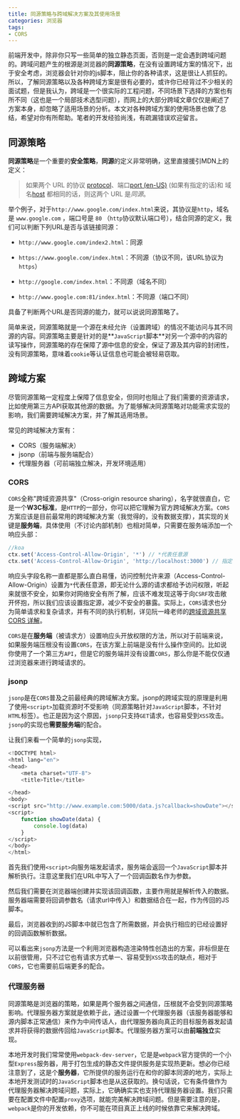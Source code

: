 ```yaml
---
title: 同源策略与跨域解决方案及其使用场景
categories: 浏览器
tags: 
- CORS
---
```


前端开发中，除非你只写一些简单的独立静态页面，否则是一定会遇到跨域问题的。跨域问题产生的根源是浏览器的**同源策略**，在没有设置跨域方案的情况下，出于安全考虑，浏览器会针对你的js脚本，阻止你的各种请求，这是很让人抓狂的。所以，了解同源策略以及各种跨域方案是很有必要的，或许你已经背过不少相关的面试题，但是我认为，跨域是一个很实际的工程问题，不同场景下选择的方案也有所不同（这也是一个局部技术选型问题），而网上的大部分跨域文章仅仅是阐述了方案本身，却忽略了适用场景的分析。本文对各种跨域方案的使用场景也做了总结，希望对你有所帮助。笔者的开发经验尚浅，有疏漏错误欢迎留言。

## 同源策略

**同源策略**是一个重要的**安全策略**，**同源**的定义非常明确，这里直接援引MDN上的定义：

> 如果两个 URL 的协议 [protocol](https://developer.mozilla.org/zh-CN/docs/Glossary/Protocol)、端口[port (en-US)](https://developer.mozilla.org/en-US/docs/Glossary/Port) (如果有指定的话)和 域名[host](https://developer.mozilla.org/zh-CN/docs/Glossary/Host) 都相同的话，则这两个 URL 是*同源*。

举个例子，对于`http://www.google.com/index.html`来说，其协议是`http`，域名是 `www.google.com` ，端口号是 `80` （`http`协议默认端口号），结合同源的定义，我们可以判断下列URL是否与该链接同源：

- `http://www.google.com/index2.html`：同源
- `https://www.google.com/index.html`：不同源（协议不同，该URL协议为`https`）
- `http://google.com/index.html`：不同源（域名不同）

- `http://www.google.com:81/index.html`：不同源（端口不同）

具备了判断两个URL是否同源的能力，就可以说说同源策略了。

简单来说，同源策略就是一个源在未经允许（设置跨域）的情况不能访问与其不同源的内容。同源策略主要是针对的是**`JavaScript`脚本**对另一个源中的内容的读写操作，同源策略的存在保障了源中信息的安全，保证了源及其内容的封闭性，没有同源策略，意味着`cookie`等认证信息也可能会被轻易窃取。

## 跨域方案

尽管同源策略一定程度上保障了信息安全，但同时也阻止了我们需要的资源请求，比如使用第三方API获取其他源的数据。为了能够解决同源策略对功能需求实现的影响，我们需要跨域解决方案，并了解其适用场景。

常见的跨域解决方案有：

- CORS（服务端解决）
- jsonp（前端与服务端配合）
- 代理服务器（可前端独立解决，开发环境适用）

### CORS

`CORS`全称"跨域资源共享"（Cross-origin resource sharing），名字就很直白，它是一个**W3C标准**，是`HTTP`的一部分，你可以把它理解为官方跨域解决方案。`CORS`方案应该是目前最常用的跨域解决方案（我觉得的，没有数据支撑），其实现的关键是**服务端**，具体使用（不讨论内部机制）也相对简单，只需要在服务端添加一个响应头部：

```js
//koa
ctx.set('Access-Control-Allow-Origin', '*') // *代表任意源
ctx.set('Access-Control-Allow-Origin', 'http://localhost:3000') // 指定源
```

响应头字段名称一直都是那么直白易懂，访问控制允许来源（Access-Control-Allow-Origin）设置为`*`代表任意源，即无论什么源的请求都给予访问权限，听起来就很不安全，如果你对网络安全有所了解，应该不难发现这等于向`CSRF`攻击敞开怀抱，所以我们应该设置指定源，减少不安全的暴露。实际上，`CORS`请求也分为简单请求和复杂请求，并有不同的执行机制，详见阮一峰老师的[跨域资源共享 CORS 详解](https://www.ruanyifeng.com/blog/2016/04/cors.html)。

`CORS`是在**服务端**（被请求方）设置响应头开放权限的方法，所以对于前端来说，如果服务端压根没有设置`CORS`，在该方案上前端是没有什么操作空间的。比如说你使用了一个第三方`API`，但是它的服务端并没有设置`CORS`，那么你是不能仅仅通过浏览器来进行跨域请求的。

### jsonp

`jsonp`是在`CORS`普及之前最经典的跨域解决方案。jsonp的跨域实现的原理是利用了使用`<script>`加载资源时不受影响（同源策略针对`JavaScript`脚本，不针对`HTML`标签）。也正是因为这个原因，`jsonp`只支持`GET`请求，也容易受到`XSS`攻击。`jsonp`的实现也**需要服务端**的配合。

让我们来看一个简单的`jsonp`实现，

```js
<!DOCTYPE html>
<html lang="en">
<head>
    <meta charset="UTF-8">
    <title>Title</title>

</head>
<body>
<script src="http://www.example.com:5000/data.js?callback=showDate"></script>
<script>
    function showDate(data) {
        console.log(data)
    }
</script>
</body>
</html>
```

首先我们使用`<script>`向服务端发起请求，服务端会返回一个`JavaScript`脚本并解析执行。注意这里我们在URL中写入了一个回调函数名作为参数。

然后我们需要在浏览器端创建并实现该回调函数，主要作用就是解析传入的数据。服务器端需要将回调参数名（请求url中传入）和数据结合在一起，作为传回的JS脚本。

最后，浏览器收到的JS脚本中就已包含了所需数据，并会执行相应的已经设置好的回调函数解析数据。

可以看出来`jsonp`方法是一个利用浏览器构造渲染特性创造出的方案，非标但是在以前很管用，只不过它也有请求方式单一、容易受到`XSS`攻击的缺点，相对于`CORS`，它也需要前后端更多的配合。

### 代理服务器

同源策略是浏览器的策略，如果是两个服务器之间通信，压根就不会受到同源策略影响。代理服务器方案就是依赖于此，通过设置一个代理服务器（该服务器能够和源内脚本正常通信）来作为中间传话人，由代理服务器向真正的目标服务器发起请求并将获得的数据传回给`JavaScript`脚本。代理服务器方案可以由**前端独立**实现。

本地开发时我们常常使用`webpack-dev-server`，它是是`webpack`官方提供的一个小型`Express`服务器，用于打包生成的静态文件提供服务是实现热更新。想必你已经注意到了，这是个**服务器**，它所提供的服务运行在和你的脚本同源的地方，实际上本地开发测试时的`JavaScript`脚本也是从这获取的。换句话说，它有条件做作为代理服务器解决跨域问题，实际上，它确确实实也支持代理服务器设置。我们只需要在配置文件中配置`proxy`选项，就能完美解决跨域问题。但是需要注意的是，`webpack`是你的开发依赖，你不可能在项目真正上线的时候依靠它来解决跨域。







